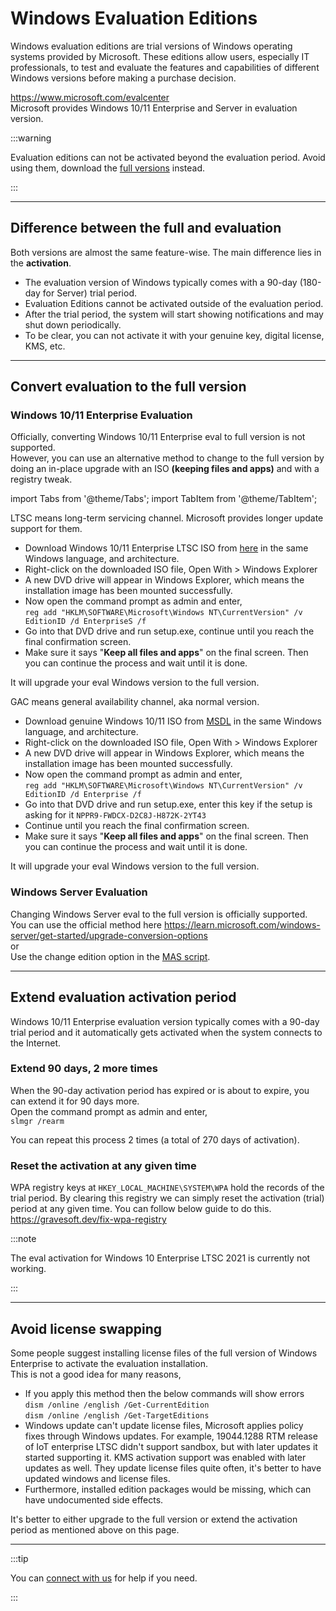 # Windows Evaluation Editions

Windows evaluation editions are trial versions of Windows operating systems provided by Microsoft. These editions allow users, especially IT professionals, to test and evaluate the features and capabilities of different Windows versions before making a purchase decision.

https://www.microsoft.com/evalcenter  
Microsoft provides Windows 10/11 Enterprise and Server in evaluation version.

:::warning

Evaluation editions can not be activated beyond the evaluation period. Avoid using them, download the [full versions](genuine-installation-media.md) instead.

:::

---

## Difference between the full and evaluation

Both versions are almost the same feature-wise. The main difference lies in the **activation**.

- The evaluation version of Windows typically comes with a 90-day (180-day for Server) trial period.
- Evaluation Editions cannot be activated outside of the evaluation period. 
- After the trial period, the system will start showing notifications and may shut down periodically.
- To be clear, you can not activate it with your genuine key, digital license, KMS, etc.

---

## Convert evaluation to the full version

### Windows 10/11 Enterprise Evaluation

Officially, converting Windows 10/11 Enterprise eval to full version is not supported.  
However, you can use an alternative method to change to the full version by doing an in-place upgrade with an ISO **(keeping files and apps)** and with a registry tweak.  

import Tabs from '@theme/Tabs';
import TabItem from '@theme/TabItem';

<Tabs>
<TabItem value="eval_ltsc" label="Windows 10/11 Enterprise Evaluation (LTSC)" default>

LTSC means long-term servicing channel. Microsoft provides longer update support for them.

- Download Windows 10/11 Enterprise LTSC ISO from [here](windows_ltsc_links.md) in the same Windows language, and architecture.
- Right-click on the downloaded ISO file, Open With > Windows Explorer
- A new DVD drive will appear in Windows Explorer, which means the installation image has been mounted successfully.
- Now open the command prompt as admin and enter,  
  `reg add "HKLM\SOFTWARE\Microsoft\Windows NT\CurrentVersion" /v EditionID /d EnterpriseS /f` 
- Go into that DVD drive and run setup.exe, continue until you reach the final confirmation screen.
- Make sure it says "**Keep all files and apps**" on the final screen. Then you can continue the process and wait until it is done.

It will upgrade your eval Windows version to the full version.
</TabItem>

<TabItem value="eval_gac" label="Windows 10/11 Enterprise Evaluation (GAC)" default>

GAC means general availability channel, aka normal version.

- Download genuine Windows 10/11 ISO from [MSDL](https://msdl.gravesoft.dev/) in the same Windows language, and architecture.
- Right-click on the downloaded ISO file, Open With > Windows Explorer
- A new DVD drive will appear in Windows Explorer, which means the installation image has been mounted successfully.
- Now open the command prompt as admin and enter,  
  `reg add "HKLM\SOFTWARE\Microsoft\Windows NT\CurrentVersion" /v EditionID /d Enterprise /f` 
- Go into that DVD drive and run setup.exe, enter this key if the setup is asking for it `NPPR9-FWDCX-D2C8J-H872K-2YT43`
- Continue until you reach the final confirmation screen.
- Make sure it says "**Keep all files and apps**" on the final screen. Then you can continue the process and wait until it is done.

It will upgrade your eval Windows version to the full version.
</TabItem>
</Tabs>

### Windows Server Evaluation

Changing Windows Server eval to the full version is officially supported.  
You can use the official method here https://learn.microsoft.com/windows-server/get-started/upgrade-conversion-options  
or  
Use the change edition option in the [MAS script](intro.md).

---

## Extend evaluation activation period

Windows 10/11 Enterprise evaluation version typically comes with a 90-day trial period and it automatically gets activated when the system connects to the Internet.

### Extend 90 days, 2 more times

When the 90-day activation period has expired or is about to expire, you can extend it for 90 days more.  
Open the command prompt as admin and enter,  
`slmgr /rearm`

You can repeat this process 2 times (a total of 270 days of activation).

### Reset the activation at any given time

WPA registry keys at `HKEY_LOCAL_MACHINE\SYSTEM\WPA` hold the records of the trial period. By clearing this registry we can simply reset the activation (trial) period at any given time. You can follow below guide to do this.  
https://gravesoft.dev/fix-wpa-registry

:::note

The eval activation for Windows 10 Enterprise LTSC 2021 is currently not working.

:::

---

## Avoid license swapping

Some people suggest installing license files of the full version of Windows Enterprise to activate the evaluation installation.  
This is not a good idea for many reasons,  

- If you apply this method then the below commands will show errors  
  `dism /online /english /Get-CurrentEdition`  
  `dism /online /english /Get-TargetEditions`
- Windows update can't update license files, Microsoft applies policy fixes through Windows updates. For example, 19044.1288 RTM release of IoT enterprise LTSC didn't support sandbox, but with later updates it started supporting it. KMS activation support was enabled with later updates as well. They update license files quite often, it's better to have updated windows and license files.
- Furthermore, installed edition packages would be missing, which can have undocumented side effects.

It's better to either upgrade to the full version or extend the activation period as mentioned above on this page.

---

:::tip

You can [connect with us](troubleshoot.md) for help if you need.

:::

